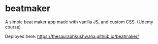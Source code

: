 # beatmaker
A simple beat maker app made with vanilla JS, and custom CSS. (Udemy course)

Deployed here: https://thesaurabhkushwaha.github.io/beatmaker/
